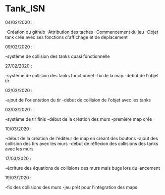 # Tank_ISN

04/02/2020 : 

-Création du github
-Attribution des taches
-Commencement du jeu
-Objet tank crée avec ses fonctions d'affichage et de déplacement

09/02/2020 :

-système de collision des tanks quasi fonctionnelle

27/02/2020 :

-système de collision des tanks fonctionnel
-fix de la map
-debut de l'objet tir

02/03/2020 :

-ajout de l'orientation du tir
-début de collision de l'objet avec les tanks

03/03/2020 :

-système de tir finis
-début de la création des murs
-première map crée

10/03/2020 :

-début de la création de l'éditeur de map en créant des boutons
-ajout des collision des tirs avec les murs 
-début de réflexion des collisions des tanks avec les murs

17/03/2020 :

-écriture des équations de collisions des murs mais bugs lors du lancement

19/03/2020 :

-fix des collisions des murs
-jeu prêt pour l'intégration des maps

